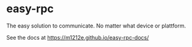 # easy-rpc
The easy solution to communicate. No matter what device or plattform.

See the docs at https://m1212e.github.io/easy-rpc-docs/
